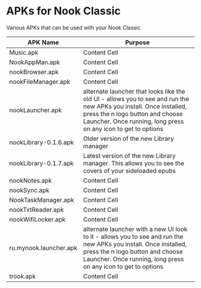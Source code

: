 # APKs for Nook Classic
Various APKs that can be used with your Nook Classic

| APK Name  | Purpose |
| ------------- | ------------- |
| Music.apk  | Content Cell  |
| NookAppMan.apk  | Content Cell  |
| nookBrowser.apk  | Content Cell  |
| nookFileManager.apk  | Content Cell  |
| nookLauncher.apk  | alternate launcher that looks like the old UI - allows you to see and run the new APKs you install. Once installed, press the n logo button and choose Launcher. Once running, long press on any icon to get to options  |
| nookLibrary-0.1.6.apk  | Older version of the new Library manager |
| nookLibrary-0.1.7.apk  | Latest version of the new Library manager. This allows you to see the covers of your sideloaded epubs  |
| nookNotes.apk  | Content Cell  |
| nookSync.apk  | Content Cell  |
| NookTaskManager.apk  | Content Cell  |
| nookTxtReader.apk  | Content Cell  |
| nookWifiLocker.apk  | Content Cell  |
| ru.mynook.launcher.apk  | alternate launcher with a new UI look to it - allows you to see and run the new APKs you install. Once installed, press the n logo button and choose Launcher. Once running, long press on any icon to get to options  |
| trook.apk  | Content Cell  |
